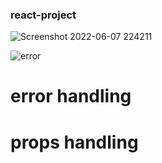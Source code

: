 ### react-project

![Screenshot 2022-06-07 224211](https://user-images.githubusercontent.com/88508599/172448014-6b49d356-d249-452d-a246-d89a64d83e0e.png)


![error](https://user-images.githubusercontent.com/88508599/172448024-33fa191d-186b-4bf9-918f-34e7c1d1d957.png)


#  error handling 
#  props handling
